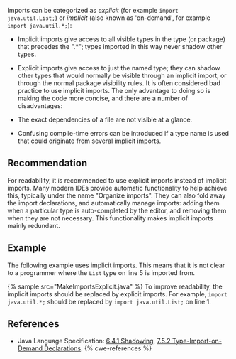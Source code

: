 Imports can be categorized as *explicit* (for example `import java.util.List;`) or *implicit* (also known as 'on-demand', for example `import java.util.*;`):

* Implicit imports give access to all visible types in the type (or package) that precedes the ".\*"; types imported in this way never shadow other types.
* Explicit imports give access to just the named type; they can shadow other types that would normally be visible through an implicit import, or through the normal package visibility rules.
It is often considered bad practice to use implicit imports. The only advantage to doing so is making the code more concise, and there are a number of disadvantages:

* The exact dependencies of a file are not visible at a glance.
* Confusing compile-time errors can be introduced if a type name is used that could originate from several implicit imports.

## Recommendation
For readability, it is recommended to use explicit imports instead of implicit imports. Many modern IDEs provide automatic functionality to help achieve this, typically under the name "Organize imports". They can also fold away the import declarations, and automatically manage imports: adding them when a particular type is auto-completed by the editor, and removing them when they are not necessary. This functionality makes implicit imports mainly redundant.


## Example
The following example uses implicit imports. This means that it is not clear to a programmer where the `List` type on line 5 is imported from.

{% sample src="MakeImportsExplicit.java" %}
To improve readability, the implicit imports should be replaced by explicit imports. For example, `import java.util.*;` should be replaced by `import java.util.List;` on line 1.


## References
* Java Language Specification: [6.4.1 Shadowing](https://docs.oracle.com/javase/specs/jls/se11/html/jls-6.html#jls-6.4.1), [7.5.2 Type-Import-on-Demand Declarations](https://docs.oracle.com/javase/specs/jls/se11/html/jls-7.html#jls-7.5.2).
{% cwe-references %}
